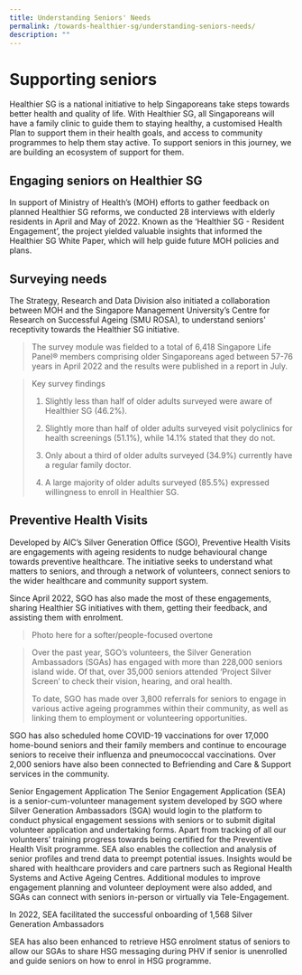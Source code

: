 ```yaml
---
title: Understanding Seniors' Needs
permalink: /towards-healthier-sg/understanding-seniors-needs/
description: ""
---
```

# Supporting seniors

Healthier SG is a national initiative to help Singaporeans take steps towards better health and quality of life. With Healthier SG, all Singaporeans will have a family clinic to guide them to staying healthy, a customised Health Plan to support them in their health goals, and access to community programmes to help them stay active. To support seniors in this journey, we are building an ecosystem of support for them. 

## Engaging seniors on Healthier SG 
In support of Ministry of Health’s (MOH) efforts to gather feedback on planned Healthier SG reforms, we conducted 28 interviews with elderly residents in April and May of 2022. Known as the ‘Healthier SG - Resident Engagement’, the project yielded valuable insights that informed the Healthier SG White Paper, which will help guide future MOH policies and plans.



## Surveying needs 
The Strategy, Research and Data Division also initiated a collaboration between MOH and the Singapore Management University’s Centre for Research on Successful Ageing (SMU ROSA), to understand seniors' receptivity towards the Healthier SG initiative. 

> The survey module was fielded to a total of 6,418 Singapore Life Panel® members comprising older Singaporeans aged between 57-76 years in April 2022 and the results were published in a report in July.


> Key survey findings 
> 
>	1.	Slightly less than half of older adults surveyed were aware of Healthier SG (46.2%). 
> 
>	2.	Slightly more than half of older adults surveyed visit polyclinics for health screenings (51.1%), while 14.1% stated that they do not.
> 
>	3.	Only about a third of older adults surveyed (34.9%) currently have a regular family doctor.
> 
>	4.	A large majority of older adults surveyed (85.5%) expressed willingness to enroll in Healthier SG. 


## Preventive Health Visits
Developed by AIC’s Silver Generation Office (SGO), Preventive Health Visits are engagements with ageing residents to nudge behavioural change towards preventive healthcare. The initiative seeks to understand what matters to seniors, and through a network of volunteers, connect seniors to the wider healthcare and community support system.

Since April 2022, SGO has also made the most of these engagements, sharing Healthier SG initiatives with them, getting their feedback, and assisting them with enrolment.

> Photo here for a softer/people-focused overtone

> Over the past year, SGO’s volunteers, the Silver Generation Ambassadors (SGAs) has engaged with more than 228,000 seniors island wide. Of that, over 35,000 seniors attended ‘Project Silver Screen’ to check their vision, hearing, and oral health. 
> 
> To date, SGO has made over 3,800 referrals for seniors to engage in various active ageing programmes within their community, as well as linking them to employment or volunteering opportunities.



SGO has also scheduled home COVID-19 vaccinations for over 17,000 home-bound seniors and their family members and continue to encourage seniors to receive their influenza and pneumococcal vaccinations. Over 2,000 seniors have also been connected to Befriending and Care &amp; Support services in the community.

Senior Engagement Application 
The Senior Engagement Application (SEA) is a senior-cum-volunteer management system developed by SGO where Silver Generation Ambassadors (SGA) would login to the platform to conduct physical engagement sessions with seniors or to submit digital volunteer application and undertaking forms. Apart from tracking of all our volunteers’ training progress towards being certified for the Preventive Health Visit programme. SEA also enables the collection and analysis of senior profiles and trend data to preempt potential issues. Insights would be shared with healthcare providers and care partners such as Regional Health Systems and Active Ageing Centres. Additional modules to improve engagement planning and volunteer deployment were also added, and SGAs can connect with seniors in-person or virtually via Tele-Engagement. 

In 2022, SEA facilitated the successful onboarding of 1,568 Silver Generation Ambassadors 

SEA has also been enhanced to retrieve HSG enrolment status of seniors to allow our SGAs to share HSG messaging during PHV if senior is unenrolled and guide seniors on how to enrol in HSG programme.
